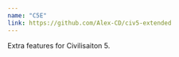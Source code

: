 ```yaml
---
name: "C5E"
link: https://github.com/Alex-CD/civ5-extended
---
```

Extra features for Civilisaiton 5.

